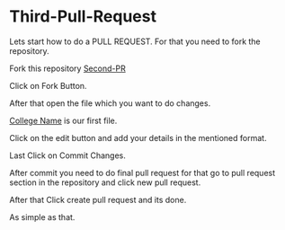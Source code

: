 # Third-Pull-Request

Lets start how to do a PULL REQUEST.
For that you need to fork the repository.

Fork this repository 
[Second-PR](https://github.com/HacktoberFest-CU/Third-Pull-Request)

Click on Fork Button.

After that open the file which you want to do changes.

[College Name](https://github.com/HacktoberFest-CU/Third-Pull-Request/blob/master/College%20Name) is our first file.

Click on the edit button and add your details in the mentioned format.

Last Click on Commit Changes.

After commit you need to do final pull request for that go to pull request section in the repository and click new pull request.

After that Click create pull request and its done.

As simple as that.
